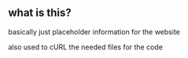 ## what is this?
basically just placeholder information for the website

also used to cURL the needed files for the code
